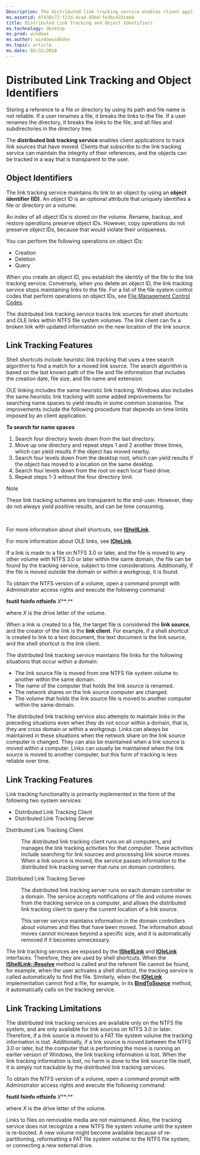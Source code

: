 ```yaml
---
Description: The distributed link tracking service enables client applications to track link sources that have moved.
ms.assetid: 6f438c72-f23d-4ca4-83bd-fe3bc433ceeb
title: Distributed Link Tracking and Object Identifiers
ms.technology: desktop
ms.prod: windows
ms.author: windowssdkdev
ms.topic: article
ms.date: 05/31/2018
---
```


# Distributed Link Tracking and Object Identifiers

Storing a reference to a file or directory by using its path and file name is not reliable. If a user renames a file, it breaks the links to the file. If a user renames the directory, it breaks the links to the file, and all files and subdirectories in the directory tree.

The **distributed link tracking service** enables client applications to track link sources that have moved. Clients that subscribe to the link tracking service can maintain the integrity of their references, and the objects can be tracked in a way that is transparent to the user.

## Object Identifiers

The link tracking service maintains its link to an object by using an **object identifier (ID)**. An object ID is an optional attribute that uniquely identifies a file or directory on a volume.

An index of all object IDs is stored on the volume. Rename, backup, and restore operations preserve object IDs. However, copy operations do not preserve object IDs, because that would violate their uniqueness.

You can perform the following operations on object IDs:

-   Creation
-   Deletion
-   Query

When you create an object ID, you establish the identity of the file to the link tracking service. Conversely, when you delete an object ID, the link tracking service stops maintaining links to the file. For a list of the file system control codes that perform operations on object IDs, see [File Management Control Codes](file-management-control-codes.md).

The distributed link tracking service tracks link sources for shell shortcuts and OLE links within NTFS file system volumes. The link client can fix a broken link with updated information on the new location of the link source.

## Link Tracking Features

Shell shortcuts include heuristic link tracking that uses a tree search algorithm to find a match for a moved link source. The search algorithm is based on the last known path of the file and file information that includes the creation date, file size, and file name and extension.

OLE linking includes the same heuristic link tracking. Windows also includes the same heuristic link tracking with some added improvements for searching name spaces to yield results in some common scenarios. The improvements include the following procedure that depends on time limits imposed by an client application.

**To search for name spaces**

1.  Search four directory levels down from the last directory.
2.  Move up one directory and repeat steps 1 and 2 another three times, which can yield results if the object has moved nearby.
3.  Search four levels down from the desktop root, which can yield results if the object has moved to a location on the same desktop.
4.  Search four levels down from the root on each local fixed drive.
5.  Repeat steps 1-3 without the four directory limit.

> [!Note]  
> These link tracking schemes are transparent to the end-user. However, they do not always yield positive results, and can be time consuming.

 

For more information about shell shortcuts, see [**IShellLink**](https://msdn.microsoft.com/library/windows/desktop/bb774950).

For more information about OLE links, see [**IOleLink**](4a34a90d-df1b-4bbf-8365-9d741c18ff74).

If a link is made to a file on NTFS 3.0 or later, and the file is moved to any other volume with NTFS 3.0 or later within the same domain, the file can be found by the tracking service, subject to time considerations. Additionally, if the file is moved outside the domain or within a workgroup, it is found.

To obtain the NTFS version of a volume, open a command prompt with Administrator access rights and execute the following command:

**fsutil fsinfo ntfsinfo** *X***:**

where *X* is the drive letter of the volume.

When a link is created to a file, the target file is considered the **link source**, and the creator of the link is the **link client**. For example, if a shell shortcut is created to link to a text document, the text document is the link source, and the shell shortcut is the link client.

The distributed link tracking service maintains file links for the following situations that occur within a domain:

-   The link source file is moved from one NTFS file system volume to another within the same domain.
-   The name of the computer that holds the link source is renamed.
-   The network shares on the link source computer are changed.
-   The volume that holds the link source file is moved to another computer within the same domain.

The distributed link tracking service also attempts to maintain links in the preceding situations even when they do not occur within a domain, that is, they are cross domain or within a workgroup. Links can always be maintained in these situations when the network share on the link source computer is changed. They can also be maintained when a link source is moved within a computer. Links can usually be maintained when the link source is moved to another computer, but this form of tracking is less reliable over time.

## Link Tracking Features

Link tracking functionality is primarily implemented in the form of the following two system services:

-   Distributed Link Tracking Client
-   Distributed Link Tracking Server

<dl> <dt>

<span id="Distributed_Link_Tracking_Client"></span><span id="distributed_link_tracking_client"></span><span id="DISTRIBUTED_LINK_TRACKING_CLIENT"></span>Distributed Link Tracking Client
</dt> <dd>

The distributed link tracking client runs on all computers, and manages the link tracking activities for that computer. These activities include searching for link sources and processing link source moves. When a link source is moved, the service passes information to the distributed link tracking server that runs on domain controllers.

</dd> <dt>

<span id="Distributed_Link_Tracking_Server"></span><span id="distributed_link_tracking_server"></span><span id="DISTRIBUTED_LINK_TRACKING_SERVER"></span>Distributed Link Tracking Server
</dt> <dd>

The distributed link tracking server runs on each domain controller in a domain. The service accepts notifications of file and volume moves from the tracking service on a computer, and allows the distributed link tracking client to query the current location of a link source.

This server service maintains information in the domain controllers about volumes and files that have been moved. The information about moves cannot increase beyond a specific size, and it is automatically removed if it becomes unnecessary.

</dd> </dl>

The link tracking services are exposed by the [**IShellLink**](https://msdn.microsoft.com/library/windows/desktop/bb774950) and [**IOleLink**](4a34a90d-df1b-4bbf-8365-9d741c18ff74) interfaces. Therefore, they are used by shell shortcuts. When the [**IShellLink::Resolve**](https://msdn.microsoft.com/library/windows/desktop/bb774952) method is called and the referent file cannot be found, for example, when the user activates a shell shortcut, the tracking service is called automatically to find the file. Similarly, when the [**IOleLink**](4a34a90d-df1b-4bbf-8365-9d741c18ff74) implementation cannot find a file, for example, in its [**BindToSource**](https://msdn.microsoft.com/library/windows/desktop/ms679752) method, it automatically calls on the tracking service.

## Link Tracking Limitations

The distributed link tracking services are available only on the NTFS file system, and are only available for link sources on NTFS 3.0 or later. Therefore, if a link source is moved to a FAT file system volume the tracking information is lost. Additionally, if a link source is moved between the NTFS 3.0 or later, but the computer that is performing the move is running an earlier version of Windows, the link tracking information is lost. When the link tracking information is lost, no harm is done to the link source file itself, it is simply not trackable by the distributed link tracking services.

To obtain the NTFS version of a volume, open a command prompt with Administrator access rights and execute the following command:

**fsutil fsinfo ntfsinfo** *X***:**

where *X* is the drive letter of the volume.

Links to files on removable media are not maintained. Also, the tracking service does not recognize a new NTFS file system volume until the system is re-booted. A new volume might become available because of re-partitioning, reformatting a FAT file system volume to the NTFS file system, or connecting a new external drive.

 

 




